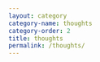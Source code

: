 ```yaml
---
layout: category
category-name: thoughts
category-order: 2
title: thoughts
permalink: /thoughts/
---
```


